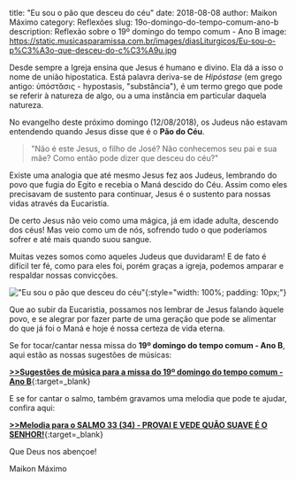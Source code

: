 title: "Eu sou o pão que desceu do céu"
date: 2018-08-08
author: Maikon Máximo
category: Reflexões
slug: 19o-domingo-do-tempo-comum-ano-b
description: Reflexão sobre o 19º domingo do tempo comum - Ano B
image: https://static.musicasparamissa.com.br/images/diasLiturgicos/Eu-sou-o-p%C3%A3o-que-desceu-do-c%C3%A9u.jpg

Desde sempre a Igreja ensina que Jesus é humano e divino.
Ela dá a isso o nome de união hipostatica.
Está palavra deriva-se de _Hipóstase_ (em grego antigo: ὑπόστᾰσις - hypostasis, "substância"),
é um termo grego que pode se referir à natureza de algo, ou a uma instância em particular daquela natureza.

No evangelho deste próximo domingo (12/08/2018), os Judeus não estavam entendendo quando Jesus disse que é o **Pão do Céu**.

>"Não é este Jesus, o filho de José?
Não conhecemos seu pai e sua mãe?
Como então pode dizer que desceu do céu?"

Existe uma analogia que até mesmo Jesus fez aos Judeus,
lembrando do povo que fugia do Egito e recebia o Maná descido do Céu.
Assim como eles precisavam de sustento para continuar,
Jesus é o sustento para nossas vidas através da Eucaristia.

De certo Jesus não veio como uma mágica, já em idade adulta, descendo dos céus!
Mas veio como um de nós, sofrendo tudo o que poderíamos sofrer e até mais quando suou sangue.

Muitas vezes somos como aqueles Judeus que duvidaram!
E de fato é difícil ter fé, como para eles foi,
porém graças a igreja, podemos amparar e respaldar nossas convicções.

!["Eu sou o pão que desceu do céu"](https://static.musicasparamissa.com.br/images/diasLiturgicos/Eu-sou-o-p%C3%A3o-que-desceu-do-c%C3%A9u.jpg){:style="width: 100%; padding: 10px;"}

Que ao subir da Eucaristia, possamos nos lembrar de Jesus falando àquele povo,
e se alegrar por fazer parte de uma geração que pode se alimentar do que já foi o Maná e hoje é nossa certeza de vida eterna.

Se for tocar/cantar nessa missa do **19º domingo do tempo comum - Ano B**, aqui estão as nossas sugestões de músicas:

[**>>Sugestões de música para a missa do 19º domingo do tempo comum - Ano B**](https://musicasparamissa.com.br/sugestoes-para/19o-domingo-do-tempo-comum-ano-b/){:target=\_blank}

E se for cantar o salmo, também gravamos uma melodia que pode te ajudar, confira aqui:

[**>>Melodia para o SALMO 33 (34) - PROVAI E VEDE QUÃO SUAVE É O SENHOR!**](https://musicasparamissa.com.br/musica/salmo-33-provai-e-vede-quao-suave-e-o-senhor/){:target=\_blank}

Que Deus nos abençoe!

Maikon Máximo
